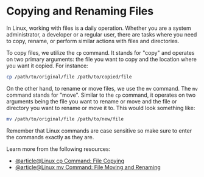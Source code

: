 # Copying and Renaming Files

In Linux, working with files is a daily operation. Whether you are a system administrator, a developer or a regular user, there are tasks where you need to copy, rename, or perform similar actions with files and directories.

To copy files, we utilize the `cp` command. It stands for "copy" and operates on two primary arguments: the file you want to copy and the location where you want it copied. For instance:

```bash
cp /path/to/original/file /path/to/copied/file
```

On the other hand, to rename or move files, we use the `mv` command. The `mv` command stands for "move". Similar to the `cp` command, it operates on two arguments being the file you want to rename or move and the file or directory you want to rename or move it to. This would look something like:

```bash
mv /path/to/original/file /path/to/new/file
```

Remember that Linux commands are case sensitive so make sure to enter the commands exactly as they are.

Learn more from the following resources:

- [@article@Linux cp Command: File Copying](https://labex.io/tutorials/linux-linux-cp-command-file-copying-209744)
- [@article@Linux mv Command: File Moving and Renaming](https://labex.io/tutorials/linux-linux-mv-command-file-moving-and-renaming-209743)
